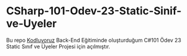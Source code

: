 ﻿# CSharp-101-Odev-23-Static-Sinif-ve-Uyeler
Bu repo [Kodluyoruz](https://www.kodluyoruz.org) Back-End Eğitiminde oluşturduğum C#101 Ödev 23 Static Sınıf ve Üyeler Projesi için açılmıştır.
